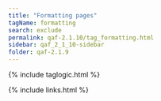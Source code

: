 ```yaml
---
title: "Formatting pages"
tagName: formatting
search: exclude
permalink: qaf-2.1.10/tag_formatting.html
sidebar: qaf_2_1_10-sidebar
folder: qaf-2.1.9
---
```

{% include taglogic.html %}

{% include links.html %}
